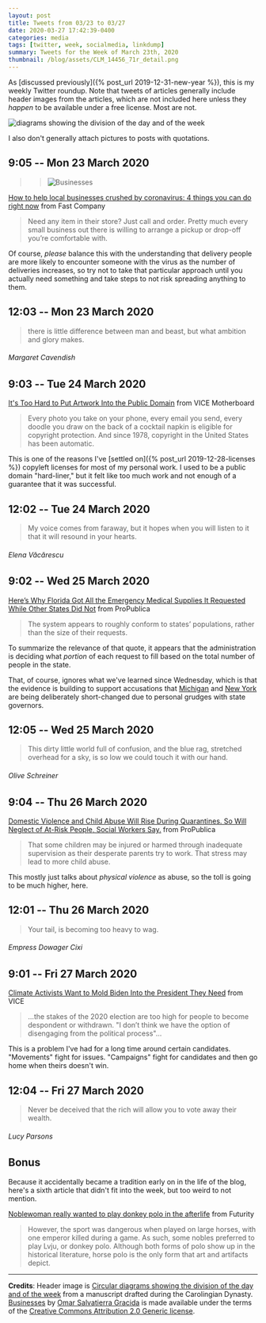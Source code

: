 ```yaml
---
layout: post
title: Tweets from 03/23 to 03/27
date: 2020-03-27 17:42:39-0400
categories: media
tags: [twitter, week, socialmedia, linkdump]
summary: Tweets for the Week of March 23th, 2020
thumbnail: /blog/assets/CLM_14456_71r_detail.png
---
```


As [discussed previously]({% post_url 2019-12-31-new-year %}), this is my weekly Twitter roundup.  Note that tweets of articles generally include header images from the articles, which are not included here unless they *happen* to be available under a free license.  Most are not.

![diagrams showing the division of the day and of the week](/blog/assets/CLM_14456_71r_detail.png "diagrams showing the division of the day and of the week")

I also don't generally attach pictures to posts with quotations.

## 9:05 -- Mon 23 March 2020

 > > ![Businesses](/blog/assets/30007726175_2908f2b9c5_w.png "Businesses")

[<i class="fab fa-twitter-square"></i>]() [How to help local businesses crushed by coronavirus: 4 things you can do right now](https://www.fastcompany.com/90477721/how-to-help-local-businesses-crushed-by-coronavirus-4-things-you-can-do-right-now) from Fast Company

 > Need any item in their store? Just call and order. Pretty much every small business out there is willing to arrange a pickup or drop-off you’re comfortable with.

Of course, *please* balance this with the understanding that delivery people are more likely to encounter someone with the virus as the number of deliveries increases, so try not to take that particular approach until you actually need something and take steps to not risk spreading anything to them.

## 12:03 -- Mon 23 March 2020

[<i class="fab fa-twitter"></i>](https://twitter.com/jcolag/status/1242119665104674821)

 > there is little difference between man and beast, but what ambition and glory makes.

###### Margaret Cavendish

## 9:03 -- Tue 24 March 2020

[<i class="fab fa-twitter-square"></i>](https://twitter.com/jcolag/status/1242436754545795072) [It's Too Hard to Put Artwork Into the Public Domain](https://www.vice.com/en_us/article/qjdnmp/its-too-hard-to-put-artwork-into-the-public-domain) from VICE Motherboard

 > Every photo you take on your phone, every email you send, every doodle you draw on the back of a cocktail napkin is eligible for copyright protection. And since 1978, copyright in the United States has been automatic.

This is one of the reasons I've [settled on]({% post_url 2019-12-28-licenses %}) copyleft licenses for most of my personal work.  I used to be a public domain "hard-liner," but it felt like too much work and not enough of a guarantee that it was successful.

## 12:02 -- Tue 24 March 2020

[<i class="fab fa-twitter"></i>](https://twitter.com/jcolag/status/1242481801706143751)

 > My voice comes from faraway, but it hopes when you will listen to it that it will resound in your hearts.

###### Elena Văcărescu

## 9:02 -- Wed 25 March 2020

[<i class="fab fa-twitter-square"></i>](https://twitter.com/jcolag/status/1242798890702835713) [Here’s Why Florida Got All the Emergency Medical Supplies It Requested While Other States Did Not](https://www.propublica.org/article/heres-why-florida-got-all-the-emergency-medical-supplies-it-requested-while-other-states-did-not) from ProPublica

 > The system appears to roughly conform to states’ populations, rather than the size of their requests.

To summarize the relevance of that quote, it appears that the administration is deciding what *portion* of each request to fill based on the total number of people in the state.

That, of course, ignores what we've learned since Wednesday, which is that the evidence is building to support accusations that [Michigan](https://www.rawstory.com/2020/03/michigan-governor-says-vendors-being-told-not-to-send-stuff-to-her-state-after-trump-bashed-her/) and [New York](https://abcnews.go.com/Politics/cuomo-knocks-trumps-claim-ny-ventilators/story?id=69790191) are being deliberately short-changed due to personal grudges with state governors.

## 12:05 -- Wed 25 March 2020

[<i class="fab fa-twitter"></i>](https://twitter.com/jcolag/status/1242843937565339656)

 > This dirty little world full of confusion, and the blue rag, stretched overhead for a sky, is so low we could touch it with our hand.

###### Olive Schreiner

## 9:04 -- Thu 26 March 2020

[<i class="fab fa-twitter-square"></i>](https://twitter.com/jcolag/status/1243161782350311425) [Domestic Violence and Child Abuse Will Rise During Quarantines. So Will Neglect of At-Risk People, Social Workers Say.](https://www.propublica.org/article/domestic-violence-and-child-abuse-will-rise-during-quarantines-so-will-neglect-at-risk-people-social-workers-say) from ProPublica

 > That some children may be injured or harmed through inadequate supervision as their desperate parents try to work. That stress may lead to more child abuse.

This mostly just talks about *physical violence* as abuse, so the toll is going to be much higher, here.

## 12:01 -- Thu 26 March 2020

[<i class="fab fa-twitter"></i>](https://twitter.com/jcolag/status/1243206325506412544)

 > Your tail, is becoming too heavy to wag.

###### Empress Dowager Cixi

## 9:01 -- Fri 27 March 2020

[<i class="fab fa-twitter-square"></i>](https://twitter.com/jcolag/status/1243523414771539969) [Climate Activists Want to Mold Biden Into the President They Need](https://www.vice.com/en_us/article/k7ekdv/climate-activists-want-to-mold-biden-into-the-president-they-need) from VICE

 > ...the stakes of the 2020 election are too high for people to become despondent or withdrawn. "I don’t think we have the option of disengaging from the political process"...

This is a problem I've had for a long time around certain candidates.  "Movements" fight for issues.  "Campaigns" fight for candidates and then go home when theirs doesn't win.

## 12:04 -- Fri 27 March 2020

[<i class="fab fa-twitter"></i>](https://twitter.com/jcolag/status/1243569468615397376)

 > Never be deceived that the rich will allow you to vote away their wealth.

###### Lucy Parsons

## Bonus

Because it accidentally became a tradition early on in the life of the blog, here's a sixth article that didn't fit into the week, but too weird to not mention.

<i class="fas fa-square"></i> [Noblewoman really wanted to play donkey polo in the afterlife](https://www.futurity.org/donkey-polo-chinese-noblewoman-tang-dynasty-2311162/) from Futurity

 > However, the sport was dangerous when played on large horses, with one emperor killed during a game. As such, some nobles preferred to play Lvju, or donkey polo. Although both forms of polo show up in the historical literature, horse polo is the only form that art and artifacts depict.

* * *

**Credits**:  Header image is [Circular diagrams showing the division of the day and of the week](https://en.wikipedia.org/wiki/Week#/media/File:CLM_14456_71r_detail.jpg) from a manuscript drafted during the Carolingian Dynasty.  [Businesses](https://www.flickr.com/photos/omarsg/30007726175) by [Omar Salvatierra Gracida](https://www.flickr.com/photos/omarsg/) is made available under the terms of the [Creative Commons Attribution 2.0 Generic license](https://creativecommons.org/licenses/by/2.0/).
